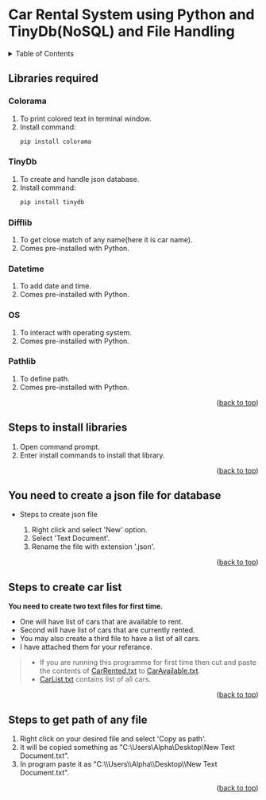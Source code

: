 # Car Rental System using Python and TinyDb(NoSQL) and File Handling

<details>
  <summary>Table of Contents</summary>
  <ol>
    <li>
      <a href="#Libraries-required">Libraries required</a>
      <ul>
        <li><a href="#Colorama">Colorama</a></li>
        <li><a href="#TinyDb">TinyDb</a></li>
        <li><a href="#Difflib">Difflib</a></li>
        <li><a href="#Datetime">Datetime</a></li>
        <li><a href="#OS">OS</a></li>
        <li><a href="#Pathlib">Pathlib</a></li>
      </ul>
     </li>
    <li>
      <a href="#Steps-to-install-libraries">Steps to install libraries</a>
    </li>
    <li>
       <a href="#You-need-to-create-a-json-file-for-database">Steps to create database</a>
    </li>
    <li>
       <a href="#You-need-to-create-two-text-files-for-first-time">Steps to create car list</a>
    </li>
    <li>
       <a href="#Steps-to-get-path-of-any-file">Steps to get file path</a>
    </li>
  </ol>
</details>


## Libraries required
 ### __Colorama__  
   1. To print colored text in terminal window.  
   2. Install command:
      ```sh 
      pip install colorama
      ```   
    
 ### __TinyDb__  
   1. To create and handle json database.  
   2. Install command:
      ```sh
      pip install tinydb
      ```

 ### __Difflib__  
   1. To get close match of any name(here it is car name).  
   2. Comes pre-installed with Python.  
    
    
 ### __Datetime__  
   1. To add date and time.  
   2. Comes pre-installed with Python.   
   
   
 ### __OS__  
   1. To interact with operating system.  
   2. Comes pre-installed with Python.  
   
 ### __Pathlib__  
   1. To define path.  
   2. Comes pre-installed with Python. 
    
   <p align="right">(<a href="#top">back to top</a>)</p>
   
## Steps to install libraries
  <ol type = "1">
  <li>Open command prompt.</li>  
  <li>Enter install commands to install that library.</li>
  </ol>
  
   <p align="right">(<a href="#top">back to top</a>)</p>

## You need to create a json file for database
  - Steps to create json file  
    <ol type = "1">
    <li> Right click and select 'New' option. </li>
    <li> Select 'Text Document'.</li>
    <li> Rename the file with extension '.json'.</li>
    </ol>
    
     <p align="right">(<a href="#top">back to top</a>)</p>
    
## Steps to create car list
   __You need to create two text files for first time.__
   <ul>
   <li> One will have list of cars that are available to rent.</li>
   <li> Second will have list of cars that are currently rented.</li>
   <li> You may also create a third file to have a list of all cars.</li>
   <li> I have attached them for your referance.</li>
   </ul>
   <blockquote>
   <ul>
   <li>If you are running this programme for first time then cut and paste the contents of <a href = "https://github.com/Aditya-0011/Car_Rental_System/blob/main/CarRented.txt">CarRented.txt</a> to <a href = "https://github.com/Aditya-0011/Car_Rental_System/blob/main/CarAvailable.txt">CarAvailable.txt</a>.</li>
   <li> <a href = "https://github.com/Aditya-0011/Car_Rental_System/blob/main/CarList.txt">CarList.txt</a> contains list of all cars.</li>
   </blockquote>

 <p align="right">(<a href="#top">back to top</a>)</p>

## Steps to get path of any file
   <ol type = "1">
   <li> Right click on your desired file and select 'Copy as path'.</li> 
   <li> It will be copied something as "C:\Users\Alpha\Desktop\New Text Document.txt".</li> 
   <li> In program paste it as "C:\\Users\\Alpha\\Desktop\\New Text Document.txt".</li> 
   </ol>

 <p align="right">(<a href="#top">back to top</a>)</p>
